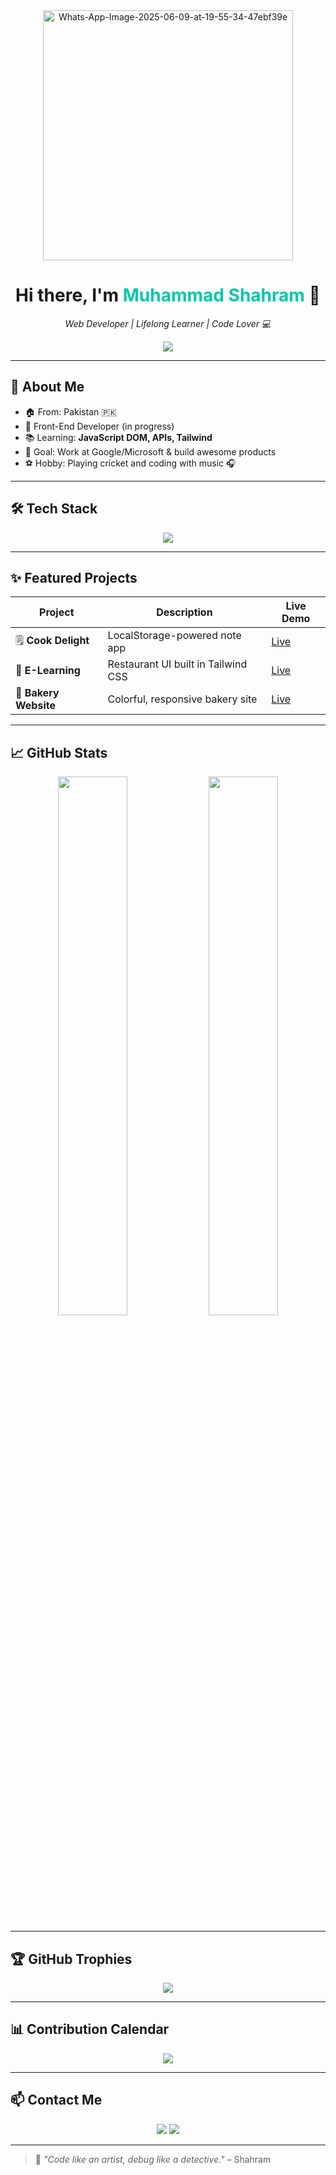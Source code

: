 <!-- Header -->
<div align="center">
<!--   <img src="https://ibb.co/dJ5n9Jtc" alt="Muhammad Shahram" width="150" style="border-radius: 50%;" /> -->
  <a href="https://ibb.co/dJ5n9Jtc"><img height="400px" src="https://i.ibb.co/Nnywhnr3/Whats-App-Image-2025-06-09-at-19-55-34-47ebf39e.jpg" alt="Whats-App-Image-2025-06-09-at-19-55-34-47ebf39e" border="0"></a>
  <h1>Hi there, I'm <span style="color:#00C9A7">Muhammad Shahram</span> 👋</h1>
  <p><i>Web Developer | Lifelong Learner | Code Lover 💻</i></p>
</div>

<p align="center">
 <img src="https://readme-typing-svg.herokuapp.com?font=Fira+Code&size=22&pause=1000&color=00F7FF&center=true&vCenter=true&width=700&lines=HTML%2C+CSS%2C+JavaScript%2C+Tailwind+CSS;Let's+build+cool+things+on+the+web!;I+love+clean+code+and+UI%2FUX+design!" />


</p>

---

## 🚀 About Me

- 🏠 From: Pakistan 🇵🇰  
- 🎯 Front-End Developer (in progress)  
- 📚 Learning: **JavaScript DOM, APIs, Tailwind**  
- 🧠 Goal: Work at Google/Microsoft & build awesome products  
- ⚽ Hobby: Playing cricket and coding with music 🎧

---

## 🛠️ Tech Stack

<p align="center">
  <img src="https://skillicons.dev/icons?i=html,css,js,tailwind,github,vscode" />
</p>

---

## ✨ Featured Projects

| Project | Description | Live Demo |
|--------|-------------|-----------|
| 🗒️ **Cook Delight** | LocalStorage-powered note app | [Live](https://muhshahram574.github.io/cook-delights-tailwindcss/) |
| 🍴 **E-Learning** | Restaurant UI built in Tailwind CSS | [Live](https://muhshahram574.github.io/E-Learning-Website/) |
| 🍰 **Bakery Website** | Colorful, responsive bakery site | [Live](https://muhshahram574.github.io/pig-game/) |

---

## 📈 GitHub Stats

<p align="center">
  <img src="https://github-readme-stats.vercel.app/api?username=MuhShahram574&show_icons=true&theme=tokyonight" width="47%" />
  <img src="https://github-readme-streak-stats.herokuapp.com?user=MuhShahram574&theme=tokyonight" width="47%" />
</p>

---

## 🏆 GitHub Trophies

<p align="center">
  <img src="https://github-profile-trophy.vercel.app/?username=MuhShahram574&theme=gruvbox&row=1&column=6" />
</p>

---

## 📊 Contribution Calendar

<p align="center">
<img src="https://github-readme-streak-stats.herokuapp.com?user=MuhShahram574&theme=tokyonight" />
</p>

---

## 📫 Contact Me

<p align="center">
  <a href="mailto:muhshahram574@gmail.com"><img src="https://img.shields.io/badge/Gmail-EA4335?style=for-the-badge&logo=gmail&logoColor=white" /></a>
  <a href="https://github.com/MuhShahram574"><img src="https://img.shields.io/badge/GitHub-000000?style=for-the-badge&logo=github&logoColor=white" /></a>
</p>

---

> 🌟 *"Code like an artist, debug like a detective."* – Shahram
